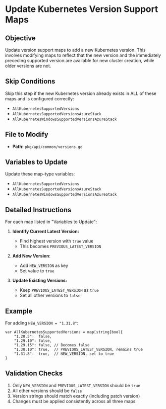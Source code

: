 # Update Kubernetes Version Support Maps

## Objective

Update version support maps to add a new Kubernetes version. This involves modifying maps to reflect that the new version and the immediately preceding supported version are available for new cluster creation, while older versions are not.

## Skip Conditions

Skip this step if the new Kubernetes version already exists in ALL of these maps and is configured correctly:

- `AllKubernetesSupportedVersions`
- `AllKubernetesSupportedVersionsAzureStack`
- `AllKubernetesWindowsSupportedVersionsAzureStack`

## File to Modify

- **Path:** `pkg/api/common/versions.go`

## Variables to Update

Update these map-type variables:

- `AllKubernetesSupportedVersions`
- `AllKubernetesSupportedVersionsAzureStack`
- `AllKubernetesWindowsSupportedVersionsAzureStack`

## Detailed Instructions

For each map listed in "Variables to Update":

1. **Identify Current Latest Version:**

   - Find highest version with `true` value
   - This becomes `PREVIOUS_LATEST_VERSION`

2. **Add New Version:**

   - Add `NEW_VERSION` as key
   - Set value to `true`

3. **Update Existing Versions:**
   - Keep `PREVIOUS_LATEST_VERSION` as `true`
   - Set all other versions to `false`

## Example

For adding `NEW_VERSION = "1.31.8"`:

```golang
var AllKubernetesSupportedVersions = map[string]bool{
    "1.28.5":  false,
    "1.29.10": false,
    "1.29.15": false, // Becomes false
    "1.30.10": true,  // PREVIOUS_LATEST_VERSION, remains true
    "1.31.8":  true,  // NEW_VERSION, set to true
}
```

## Validation Checks

1. Only `NEW_VERSION` and `PREVIOUS_LATEST_VERSION` should be `true`
2. All other versions should be `false`
3. Version strings should match exactly (including patch version)
4. Changes must be applied consistently across all three maps
